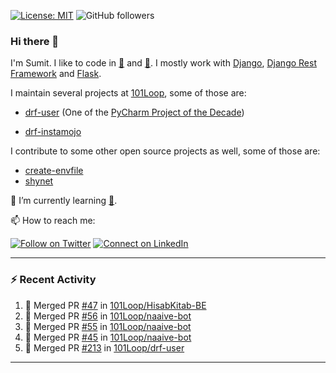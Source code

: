 [![License: MIT](https://img.shields.io/badge/License-MIT-yellow.svg)](https://opensource.org/licenses/MIT)
![GitHub followers](https://img.shields.io/github/followers/sumit4613?style=social)

### Hi there 👋

I'm Sumit. I like to code in [:snake:](https://python.org/) and [:rabbit:](https://golang.org). I mostly work with [Django](https://djangoproject.com), [Django Rest Framework](https://www.django-rest-framework.org/) and [Flask](https://flask.palletsprojects.com).

I maintain several projects at [101Loop](https://github.com/101loop/), some of those are:

- [drf-user](https://github.com/101loop/drf-user) (One of the [PyCharm Project of the Decade](https://www.jetbrains.com/lp/pycharm-10-years/))

- [drf-instamojo ](https://github.com/101loop/drf-instamojo)

I contribute to some other open source projects as well, some of those are:

- [create-envfile](https://github.com/SpicyPizza/create-envfile)
- [shynet](https://github.com/milesmcc/shynet)


🔭 I’m currently learning [:rabbit:](https://golang.org).

📫 How to reach me:

[![Follow on Twitter](https://img.shields.io/badge/--twitter?label=Twitter&logo=Twitter&style=social)](https://twitter.com/sumitsingh4613) [![Connect on LinkedIn](https://img.shields.io/badge/--linkedin?label=LinkedIn&logo=LinkedIn&style=social)](https://www.linkedin.com/in/sumit4613)


---

### :zap: Recent Activity

<!--START_SECTION:activity-->
1. 🎉 Merged PR [#47](https://github.com/101Loop/HisabKitab-BE/pull/47) in [101Loop/HisabKitab-BE](https://github.com/101Loop/HisabKitab-BE)
2. 🎉 Merged PR [#56](https://github.com/101Loop/naaive-bot/pull/56) in [101Loop/naaive-bot](https://github.com/101Loop/naaive-bot)
3. 🎉 Merged PR [#55](https://github.com/101Loop/naaive-bot/pull/55) in [101Loop/naaive-bot](https://github.com/101Loop/naaive-bot)
4. 🎉 Merged PR [#45](https://github.com/101Loop/naaive-bot/pull/45) in [101Loop/naaive-bot](https://github.com/101Loop/naaive-bot)
5. 🎉 Merged PR [#213](https://github.com/101Loop/drf-user/pull/213) in [101Loop/drf-user](https://github.com/101Loop/drf-user)
<!--END_SECTION:activity-->

---
